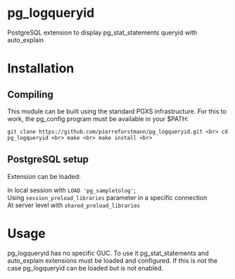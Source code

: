 # pg_logqueryid
PostgreSQL extension to display pg_stat_statements queryid with auto_explain


# Installation
## Compiling

This module can be built using the standard PGXS infrastructure. For this to work, the pg_config program must be available in your $PATH:
  
`git clone https://github.com/pierreforstmann/pg_logqueryid.git <br>
cd pg_logqueryid <br>
make <br>
make install <br>
`
## PostgreSQL setup

Extension can be loaded:

In local session with `LOAD 'pg_sampletolog'`; <br>
Using `session_preload_libraries` parameter in a specific connection <br>
At server level with `shared_preload_libraries` <br>

# Usage
pg_logqueryid has no specific GUC.
To use it pg_stat_statements and auto_explain extensions must be loaded and configured. If this is not the case pg_logqueryid can be loaded but is not enabled.
